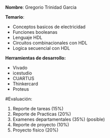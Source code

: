 **Nombre**: Gregorio Trinidad Garcia

**Temario**:
- Conceptos basicos de electricidad
- Funciones booleanas
- Lenguaje HDL
- Circuitos combinacionales con HDL
- Logica secuencial con HDL

**Herramientas de desarrollo:**
- Vivado
- icestudio
- CUARTUS
- Thinkercard
- Proteus

#Evaluación:
1. Reporte de tareas (15%)
2. Reporte de Practicas (20%)
3. Examenes departamentales (35%) (posible)
4. Reporte de proyecto (10%)
5. Proyecto fisico (20%)